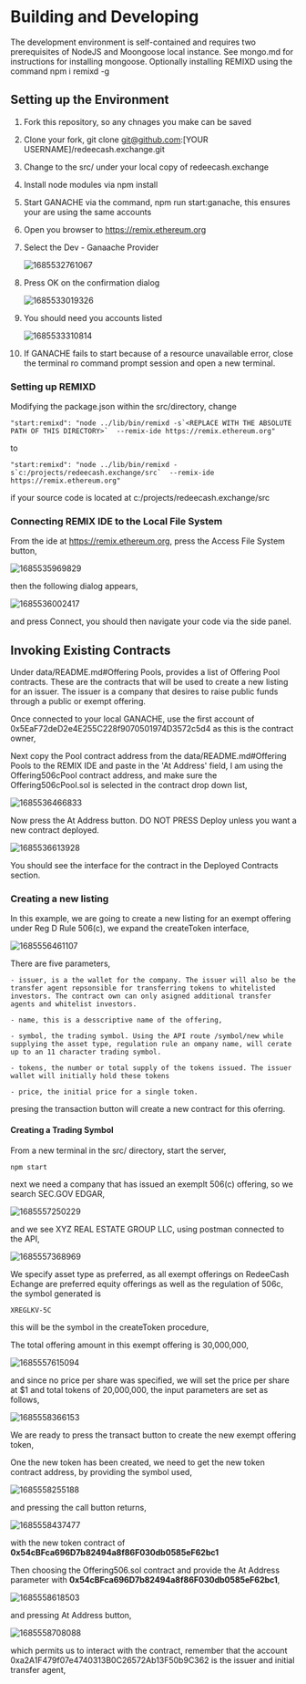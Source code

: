 # Building and Developing

The development environment is self-contained and requires two prerequisites of NodeJS and Moongoose local instance. See mongo.md for instructions for installing mongoose. Optionally installing REMIXD using the command npm i remixd -g

## Setting up the Environment

1. Fork this repository, so any chnages you make can be saved
2. Clone your fork, git clone git@github.com:[YOUR USERNAME]/redeecash.exchange.git
3. Change to the src/ under your local copy of redeecash.exchange
4. Install node modules via npm install
5. Start GANACHE via the command, npm run start:ganache, this ensures your are using the same accounts
6. Open you browser to https://remix.ethereum.org
7. Select the Dev - Ganaache Provider

   ![1685532761067](image/BUILDING/1685532761067.png)
8. Press OK on the confirmation dialog

   ![1685533019326](image/BUILDING/1685533019326.png)
9. You should need you accounts listed

   ![1685533310814](image/BUILDING/1685533310814.png)
10. If GANACHE fails to start because of a resource unavailable error, close the terminal ro command prompt session and open a new terminal.

### Setting up REMIXD

Modifying the package.json within the src/directory, change

    "start:remixd": "node ../lib/bin/remixd -s`<REPLACE WITH THE ABSOLUTE PATH OF THIS DIRECTORY>`  --remix-ide https://remix.ethereum.org"

to

    "start:remixd": "node ../lib/bin/remixd -s`c:/projects/redeecash.exchange/src`  --remix-ide https://remix.ethereum.org"

if your source code is located at c:/projects/redeecash.exchange/src

### Connecting REMIX IDE to the Local File System

From the ide at https://remix.ethereum.org, press the Access File System button,

![1685535969829](image/BUILDING/1685535969829.png)

then the following dialog appears,

![1685536002417](image/BUILDING/1685536002417.png)

and press Connect, you should then navigate your code via the side panel.

## Invoking Existing Contracts

Under data/README.md#Offering Pools, provides a list of Offering Pool contracts. These are the contracts that will be used to create a new listing for an issuer. The issuer is a company that desires to raise public funds through a public or exempt offering.

Once connected to your local GANACHE, use the first account of 0x5EaF72deD2e4E255C228f9070501974D3572c5d4 as this is the contract owner,

Next copy the Pool contract address from the data/README.md#Offering Pools to the REMIX IDE and paste in the 'At Address' field, I am using the Offering506cPool contract address, and make sure the Offering506cPool.sol is selected in the contract drop down list,

![1685536466833](image/BUILDING/1685536466833.png)

Now press the At Address button. DO NOT PRESS Deploy unless you want a new contract deployed.

![1685536613928](image/BUILDING/1685536613928.png)

You should see the interface for the contract in the Deployed Contracts section.

### Creating a new listing

In this example, we are going to create a new listing for an exempt offering under Reg D Rule 506(c), we expand the createToken interface,

![1685556461107](image/BUILDING/1685556461107.png)

There are five parameters,

    - issuer, is a the wallet for the company. The issuer will also be the transfer agent repsonsible for transferring tokens to whitelisted investors. The contract own can only asigned additional transfer agents and whitelist investors.

    - name, this is a desscriptive name of the offering,

    - symbol, the trading symbol. Using the API route /symbol/new while supplying the asset type, regulation rule an ompany name, will cerate up to an 11 character trading symbol.

    - tokens, the number or total supply of the tokens issued. The issuer wallet will initially hold these tokens

    - price, the initial price for a single token.

presing the transaction button will create a new contract for this oferring. 

#### Creating a Trading Symbol

From a new terminal in the src/ directory, start the server,

    npm start

next we need a company that has issued an exemplt 506(c) offering, so we search SEC.GOV EDGAR,

![1685557250229](image/BUILDING/1685557250229.png)

and we see XYZ REAL ESTATE GROUP LLC, using postman connected to the API,

![1685557368969](image/BUILDING/1685557368969.png)

We specify asset type as preferred, as all exempt offerings on RedeeCash Echange are preferred equity offerings as well as the regulation of 506c, the symbol generated is

    XREGLKV-5C

this will be the symbol in the createToken procedure,

The total offering amount in this exempt offering is 30,000,000,

![1685557615094](image/BUILDING/1685557615094.png)

and since no price per share was specified, we will set the price per share at $1  and total tokens of 20,000,000, the input parameters are set as follows,

![1685558366153](image/BUILDING/1685558366153.png)

We are ready to press the transact button to create the new exempt offering token,

One the new token has been created, we need to get the new token contract address, by providing the symbol used,

![1685558255188](image/BUILDING/1685558255188.png)

and pressing the call button returns,

![1685558437477](image/BUILDING/1685558437477.png)

with the new token contract of **0x54cBFca696D7b82494a8f86F030db0585eF62bc1**

Then choosing the Offering506.sol contract and provide the At Address parameter with **0x54cBFca696D7b82494a8f86F030db0585eF62bc1**,

![1685558618503](image/BUILDING/1685558618503.png)

and pressing At Address button, 

![1685558708088](image/BUILDING/1685558708088.png)

which permits us to interact with the contract, remember that the account  0xa2A1F479f07e4740313B0C26572Ab13F50b9C362 is the issuer and initial transfer agent,
